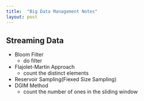 ```yaml
---
title:  "Big Data Management Notes"
layout: post
---
```



## Streaming Data
- Bloom Filter
    - do filter
- Flajolet-Martin Approach
    - count the distinct elements
- Reservoir Sampling(Fiexed Size Sampling)
- DGIM Method
    - count the number of ones in the sliding window